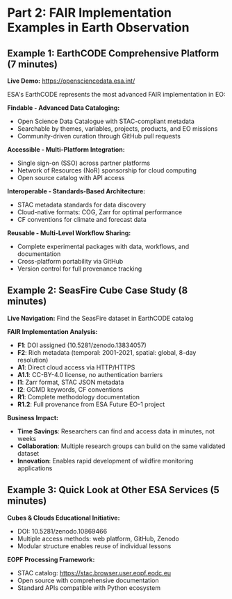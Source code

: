 # Part 2: FAIR Implementation Examples in Earth Observation 

## Example 1: EarthCODE Comprehensive Platform (7 minutes)

**Live Demo:** https://opensciencedata.esa.int/

ESA's EarthCODE represents the most advanced FAIR implementation in EO:

**Findable - Advanced Data Cataloging:**
- Open Science Data Catalogue with STAC-compliant metadata
- Searchable by themes, variables, projects, products, and EO missions
- Community-driven curation through GitHub pull requests

**Accessible - Multi-Platform Integration:**
- Single sign-on (SSO) across partner platforms
- Network of Resources (NoR) sponsorship for cloud computing
- Open source catalog with API access

**Interoperable - Standards-Based Architecture:**
- STAC metadata standards for data discovery
- Cloud-native formats: COG, Zarr for optimal performance
- CF conventions for climate and forecast data

**Reusable - Multi-Level Workflow Sharing:**
- Complete experimental packages with data, workflows, and documentation
- Cross-platform portability via GitHub
- Version control for full provenance tracking

## Example 2: SeasFire Cube Case Study (8 minutes)

**Live Navigation:** Find the SeasFire dataset in EarthCODE catalog

**FAIR Implementation Analysis:**
- **F1**: DOI assigned (10.5281/zenodo.13834057)
- **F2**: Rich metadata (temporal: 2001-2021, spatial: global, 8-day resolution)
- **A1**: Direct cloud access via HTTP/HTTPS
- **A1.1**: CC-BY-4.0 license, no authentication barriers
- **I1**: Zarr format, STAC JSON metadata
- **I2**: GCMD keywords, CF conventions
- **R1**: Complete methodology documentation
- **R1.2**: Full provenance from ESA Future EO-1 project

**Business Impact:**
- **Time Savings**: Researchers can find and access data in minutes, not weeks
- **Collaboration**: Multiple research groups can build on the same validated dataset
- **Innovation**: Enables rapid development of wildfire monitoring applications

## Example 3: Quick Look at Other ESA Services (5 minutes)

**Cubes & Clouds Educational Initiative:**
- DOI: 10.5281/zenodo.10869466
- Multiple access methods: web platform, GitHub, Zenodo
- Modular structure enables reuse of individual lessons

**EOPF Processing Framework:**
- STAC catalog: https://stac.browser.user.eopf.eodc.eu
- Open source with comprehensive documentation
- Standard APIs compatible with Python ecosystem

